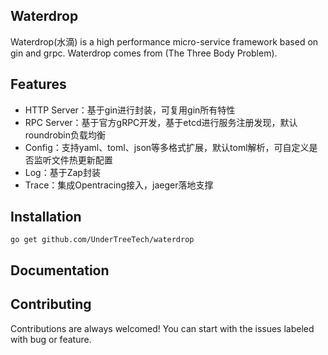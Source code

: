 ## Waterdrop

Waterdrop(水滴) is a high performance micro-service framework based on gin and grpc. Waterdrop comes from (The Three Body Problem).


## Features

- HTTP Server：基于gin进行封装，可复用gin所有特性
- RPC Server：基于官方gRPC开发，基于etcd进行服务注册发现，默认roundrobin负载均衡
- Config：支持yaml、toml、json等多格式扩展，默认toml解析，可自定义是否监听文件热更新配置
- Log：基于Zap封装
- Trace：集成Opentracing接入，jaeger落地支撑

## Installation

`go get github.com/UnderTreeTech/waterdrop`

## Documentation

## Contributing

Contributions are always welcomed! You can start with the issues labeled with bug or feature.

